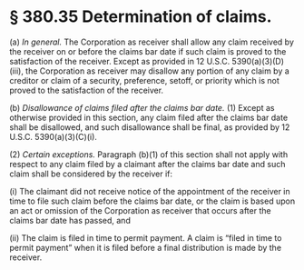 # § 380.35   Determination of claims.

(a) *In general.* The Corporation as receiver shall allow any claim received by the receiver on or before the claims bar date if such claim is proved to the satisfaction of the receiver. Except as provided in 12 U.S.C. 5390(a)(3)(D)(iii), the Corporation as receiver may disallow any portion of any claim by a creditor or claim of a security, preference, setoff, or priority which is not proved to the satisfaction of the receiver.


(b) *Disallowance of claims filed after the claims bar date.* (1) Except as otherwise provided in this section, any claim filed after the claims bar date shall be disallowed, and such disallowance shall be final, as provided by 12 U.S.C. 5390(a)(3)(C)(i).


(2) *Certain exceptions.* Paragraph (b)(1) of this section shall not apply with respect to any claim filed by a claimant after the claims bar date and such claim shall be considered by the receiver if:


(i) The claimant did not receive notice of the appointment of the receiver in time to file such claim before the claims bar date, or the claim is based upon an act or omission of the Corporation as receiver that occurs after the claims bar date has passed, and


(ii) The claim is filed in time to permit payment. A claim is “filed in time to permit payment” when it is filed before a final distribution is made by the receiver.




